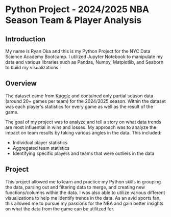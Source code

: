 # Python Project - 2024/2025 NBA Season Team & Player Analysis
## Introduction
My name is Ryan Oka and this is my Python Project for the NYC Data Science Academy Bootcamp. I utilized Jupyter Notebook to manipulate my data and various libraries such as Pandas, Numpy, Matplotlib, and Seaborn to build my visualizations.
## Overview
The dataset came from [Kaggle]([url](https://www.kaggle.com/datasets/eduardopalmieri/nba-player-stats-season-2425/versions/23/data)) and contained only partial season data (around 20+ games per team) for the 2024/2025 season. Within the dataset was each player's statistics for every game as well as the result of the game. 

The goal of my project was to analyze and tell a story on what data trends are most influential in wins and losses. My approach was to analyze the impact on team results by taking various angles in the data. This included:
* Individual player statistics
* Aggregated team statistics
* Identifying specific players and teams that were outliers in the data

## Project
This project allowed me to learn and practice my Python skills in grouping the data, parsing out and filtering data to merge, and creating new functions/columns within the data. I was also able to utilize various different visualizations to help me identify trends in the data. As an avid sports fan, this allowed me to pursue my passions for the NBA and gain better insights on what the data from the game can be utilitzed for. 
